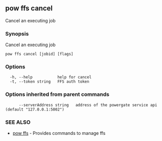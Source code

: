 ## pow ffs cancel

Cancel an executing job

### Synopsis

Cancel an executing job

```
pow ffs cancel [jobid] [flags]
```

### Options

```
  -h, --help           help for cancel
  -t, --token string   FFS auth token
```

### Options inherited from parent commands

```
      --serverAddress string   address of the powergate service api (default "127.0.0.1:5002")
```

### SEE ALSO

* [pow ffs](pow_ffs.md)	 - Provides commands to manage ffs

